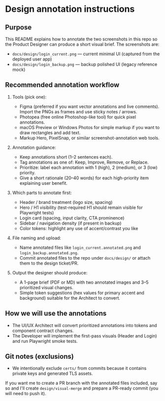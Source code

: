 Design annotation instructions
==============================

Purpose
-------
This README explains how to annotate the two screenshots in this repo so the Product Designer can produce a short visual brief. The screenshots are:

- `docs/design/login_current.png` — current minimal UI (captured from the deployed user app)
- `docs/design/login_backup.png` — backup polished UI (legacy reference mock)

Recommended annotation workflow
-------------------------------
1) Tools (pick one):
   - Figma (preferred if you want vector annotations and live comments). Import the PNGs as frames and use sticky notes / arrows.
   - Photopea (free online Photoshop-like tool) for quick pixel annotations.
   - macOS Preview or Windows Photos for simple markup if you want to draw rectangles and add text.
   - Markup Hero, PixelSnap, or similar screenshot-annotation web tools.

2) Annotation guidance:
   - Keep annotations short (1–2 sentences each).
   - Tag annotations as one of: Keep, Improve, Remove, or Replace.
   - Prioritize: label each annotation with 1 (high), 2 (medium), or 3 (low) priority.
   - Give a short rationale (20–40 words) for each high-priority item explaining user benefit.

3) Which parts to annotate first:
   - Header / brand treatment (logo size, spacing)
   - Hero / H1 visibility (test-required H1 should remain visible for Playwright tests)
   - Login card (spacing, input clarity, CTA prominence)
   - Sidebar / navigation density (if present in backup)
   - Color tokens: highlight any use of accent/contrast you like

4) File naming and upload:
   - Name annotated files like `login_current.annotated.png` and `login_backup.annotated.png`.
   - Commit annotated files to the repo under `docs/design/` or attach them to the design ticket/PR.

5) Output the designer should produce:
   - A 1-page brief (PDF or MD) with two annotated images and 3–5 prioritized visual changes.
   - Simple token suggestions (hex values for primary accent and background) suitable for the Architect to convert.

How we will use the annotations
------------------------------
- The UI/UX Architect will convert prioritized annotations into tokens and component contract changes.
- The Developer will implement the first-pass visuals (Header and Login) and run Playwright smoke tests.

Git notes (exclusions)
---------------------
- We intentionally exclude `certs/` from commits because it contains private keys and generated TLS assets.

If you want me to create a PR branch with the annotated files included, say so and I'll create `design/visual-merge` and prepare a PR-ready commit (you will need to push it).
